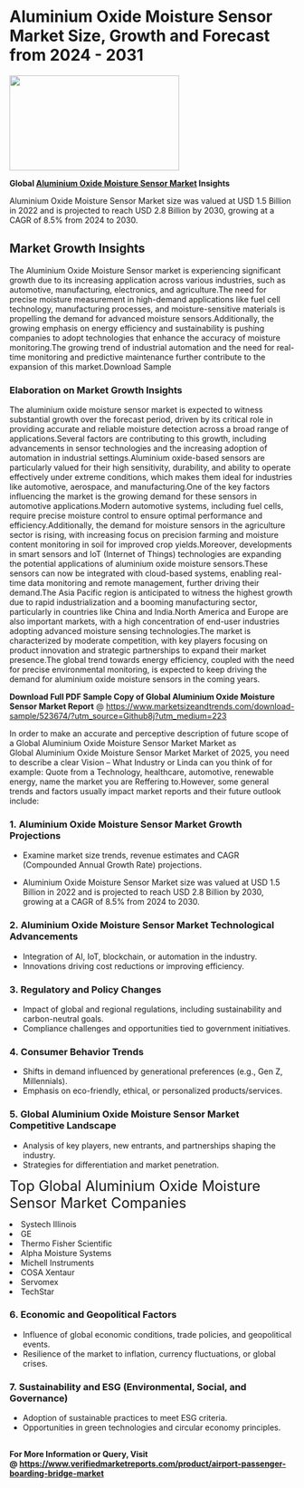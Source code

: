 <H1>Aluminium Oxide Moisture Sensor Market Size, Growth and Forecast from 2024 - 2031</H1><img class="aligncenter size-medium wp-image-584254" src="https://thirdeyenews.in/wp-content/uploads/2024/09/Global-Market-Research-300x168.jpeg" alt="" width="300" height="168" /><p><strong>Global&nbsp;<a href="https://www.marketsizeandtrends.com/download-sample/523674/?utm_source=Github8j?utm_medium=223">Aluminium Oxide Moisture Sensor Market</a> Insights</strong></p><p>Aluminium Oxide Moisture Sensor Market size was valued at USD 1.5 Billion in 2022 and is projected to reach USD 2.8 Billion by 2030, growing at a CAGR of 8.5% from 2024 to 2030.</p><p><h2>Market Growth Insights</h2> The Aluminium Oxide Moisture Sensor market is experiencing significant growth due to its increasing application across various industries, such as automotive, manufacturing, electronics, and agriculture.The need for precise moisture measurement in high-demand applications like fuel cell technology, manufacturing processes, and moisture-sensitive materials is propelling the demand for advanced moisture sensors.Additionally, the growing emphasis on energy efficiency and sustainability is pushing companies to adopt technologies that enhance the accuracy of moisture monitoring.The growing trend of industrial automation and the need for real-time monitoring and predictive maintenance further contribute to the expansion of this market.Download Sample <h3>Elaboration on Market Growth Insights</h3> The aluminium oxide moisture sensor market is expected to witness substantial growth over the forecast period, driven by its critical role in providing accurate and reliable moisture detection across a broad range of applications.Several factors are contributing to this growth, including advancements in sensor technologies and the increasing adoption of automation in industrial settings.Aluminium oxide-based sensors are particularly valued for their high sensitivity, durability, and ability to operate effectively under extreme conditions, which makes them ideal for industries like automotive, aerospace, and manufacturing.One of the key factors influencing the market is the growing demand for these sensors in automotive applications.Modern automotive systems, including fuel cells, require precise moisture control to ensure optimal performance and efficiency.Additionally, the demand for moisture sensors in the agriculture sector is rising, with increasing focus on precision farming and moisture content monitoring in soil for improved crop yields.Moreover, developments in smart sensors and IoT (Internet of Things) technologies are expanding the potential applications of aluminium oxide moisture sensors.These sensors can now be integrated with cloud-based systems, enabling real-time data monitoring and remote management, further driving their demand.The Asia Pacific region is anticipated to witness the highest growth due to rapid industrialization and a booming manufacturing sector, particularly in countries like China and India.North America and Europe are also important markets, with a high concentration of end-user industries adopting advanced moisture sensing technologies.The market is characterized by moderate competition, with key players focusing on product innovation and strategic partnerships to expand their market presence.The global trend towards energy efficiency, coupled with the need for precise environmental monitoring, is expected to keep driving the demand for aluminium oxide moisture sensors in the coming years.</p><p><span class=""><strong>Download Full PDF Sample Copy of Global Aluminium Oxide Moisture Sensor Market Report</strong> @ <a href="https://www.marketsizeandtrends.com/download-sample/523674/?utm_source=Github8j?utm_medium=223" target="_blank">https://www.marketsizeandtrends.com/download-sample/523674/?utm_source=Github8j?utm_medium=223</a></span></p><p>In order to make an accurate and perceptive description of future scope of a Global&nbsp;Aluminium Oxide Moisture Sensor Market Market as Global&nbsp;Aluminium Oxide Moisture Sensor Market Market of 2025, you need to describe a clear Vision &ndash; What Industry or Linda can you think of for example: Quote from a Technology, healthcare, automotive, renewable energy, name the market you are Reffering to.However, some general trends and factors usually impact market reports and their future outlook include:</p><h3>1.&nbsp;<strong>Aluminium Oxide Moisture Sensor Market Growth Projections</strong></h3><ul><li>Examine market size trends, revenue estimates and CAGR (Compounded Annual Growth Rate) projections.</li><li><p>Aluminium Oxide Moisture Sensor Market size was valued at USD 1.5 Billion in 2022 and is projected to reach USD 2.8 Billion by 2030, growing at a CAGR of 8.5% from 2024 to 2030.</p></li></ul><h3>2.&nbsp;<strong>Aluminium Oxide Moisture Sensor Market Technological Advancements</strong></h3><ul><li>Integration of AI, IoT, blockchain, or automation in the industry.</li><li>Innovations driving cost reductions or improving efficiency.</li></ul><h3>3.&nbsp;<strong>Regulatory and Policy Changes</strong></h3><ul><li>Impact of global and regional regulations, including sustainability and carbon-neutral goals.</li><li>Compliance challenges and opportunities tied to government initiatives.</li></ul><h3>4.&nbsp;<strong>Consumer Behavior Trends</strong></h3><ul><li>Shifts in demand influenced by generational preferences (e.g., Gen Z, Millennials).</li><li>Emphasis on eco-friendly, ethical, or personalized products/services.</li></ul><h3>5.&nbsp;<strong>Global Aluminium Oxide Moisture Sensor Market Competitive Landscape</strong></h3><ul><li>Analysis of key players, new entrants, and partnerships shaping the industry.</li><li>Strategies for differentiation and market penetration.</li></ul><p data-pm-slice="1 1 []"><span style="color: inherit; font-family: inherit; font-size: 25px;">Top Global Aluminium Oxide Moisture Sensor Market Companies</span></p><div class="" data-test-id=""><p><li>Systech Illinois</li><li> GE</li><li> Thermo Fisher Scientific</li><li> Alpha Moisture Systems</li><li> Michell Instruments</li><li> COSA Xentaur</li><li> Servomex</li><li> TechStar</li></p></div><h3>6.&nbsp;<strong>Economic and Geopolitical Factors</strong></h3><ul><li>Influence of global economic conditions, trade policies, and geopolitical events.</li><li>Resilience of the market to inflation, currency fluctuations, or global crises.</li></ul><h3>7.&nbsp;<strong>Sustainability and ESG (Environmental, Social, and Governance)</strong></h3><ul><li>Adoption of sustainable practices to meet ESG criteria.</li><li>Opportunities in green technologies and circular economy principles.</li></ul><h2><strong style="font-size: 14px;">For More Information or Query, Visit @&nbsp;</strong><a style="background-color: #ffffff; font-size: 14px;" href="https://www.marketsizeandtrends.com/report/aluminium-oxide-moisture-sensor-market/" target="_blank">https://www.verifiedmarketreports.com/product/airport-passenger-boarding-bridge-market</a></h2>
